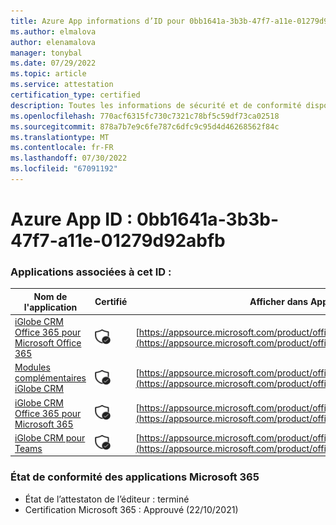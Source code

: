```yaml
---
title: Azure App informations d’ID pour 0bb1641a-3b3b-47f7-a11e-01279d92abfb
ms.author: elmalova
author: elenamalova
manager: tonybal
ms.date: 07/29/2022
ms.topic: article
ms.service: attestation
certification_type: certified
description: Toutes les informations de sécurité et de conformité disponibles pour 0bb1641a-3b3b-47f7-a11e-01279d92abfb.
ms.openlocfilehash: 770acf6315fc730c7321c78bf5c59df73ca02518
ms.sourcegitcommit: 878a7b7e9c6fe787c6dfc9c95d4d46268562f84c
ms.translationtype: MT
ms.contentlocale: fr-FR
ms.lasthandoff: 07/30/2022
ms.locfileid: "67091192"
---
```

# <a name="azure-app-id-0bb1641a-3b3b-47f7-a11e-01279d92abfb"></a>Azure App ID : 0bb1641a-3b3b-47f7-a11e-01279d92abfb


### <a name="apps-associated-with-this-id"></a>Applications associées à cet ID :
| **Nom de l'application** | **Certifié** | **Afficher dans AppSource** |
|--------------|---------------|-----------------------|
| [iGlobe CRM Office 365 pour Microsoft Office 365](../forward/WA104379222.md) | <img alt="Certified application badge" src="../media/certified-badge.png" height="25" width="25" /> | [https://appsource.microsoft.com/product/office/WA104379222](https://appsource.microsoft.com/product/office/WA104379222) |
| [Modules complémentaires iGlobe CRM](../forward/WA200002010.md) | <img alt="Certified application badge" src="../media/certified-badge.png" height="25" width="25" /> | [https://appsource.microsoft.com/product/office/WA200002010](https://appsource.microsoft.com/product/office/WA200002010) |
| [iGlobe CRM Office 365 pour Microsoft 365](../forward/17859280.iglobecrmoffice365.md) | <img alt="Certified application badge" src="../media/certified-badge.png" height="25" width="25" /> | [https://appsource.microsoft.com/product/office/17859280.iglobecrmoffice365](https://appsource.microsoft.com/product/office/17859280.iglobecrmoffice365) |
| [iGlobe CRM pour Teams](../forward/WA104381421.md) | <img alt="Certified application badge" src="../media/certified-badge.png" height="25" width="25" /> | [https://appsource.microsoft.com/product/office/WA104381421](https://appsource.microsoft.com/product/office/WA104381421) |

### <a name="microsoft-365-app-compliance-status"></a>État de conformité des applications Microsoft 365
- État de l’attestaton de l’éditeur : terminé
- Certification Microsoft 365 : Approuvé (22/10/2021)
